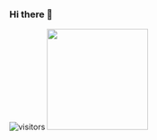 ### Hi there 👋
![visitors](https://visitor-badge.glitch.me/badge?page_id=vanubhav933)
<img height="180em" src="https://github-readme-stats.vercel.app/api?username=ChronicCoder69&show_icons=true&hide_border=true&&count_private=true&include_all_commits=true" />

<!--
**vanubhav933/vanubhav933** is a ✨ _special_ ✨ repository because its `README.md` (this file) appears on your GitHub profile.

Here are some ideas to get you started:

- 🔭 I’m currently working on ...
- 🌱 I’m currently learning ...
- 👯 I’m looking to collaborate on ...
- 🤔 I’m looking for help with ...
- 💬 Ask me about ...
- 📫 How to reach me: ...
- 😄 Pronouns: ...
- ⚡ Fun fact: ...
-->

